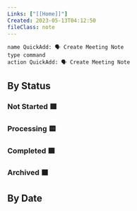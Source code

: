```yaml
---
Links: ["[[Home]]"]
Created: 2023-05-13T04:12:50
fileClass: note
---
```


```button
name QuickAdd: 🗣 Create Meeting Note
type command
action QuickAdd: 🗣 Create Meeting Note
```

## By Status

### Not Started 🟥
<!-- Deprecated query: #meeting tag being removed. Replace with field:: type = "meeting"
```dataview
TABLE Attendees, Summary
FROM #meeting AND !"Hidden"
WHERE contains(Status, "🟥")
SORT Created DESC
``` -->

### Processing 🟨
<!-- Deprecated query: #meeting tag being removed. Replace with field:: type = "meeting"
```dataview
TABLE Attendees, Summary
FROM #meeting AND !"Hidden"
WHERE contains(Status, "🟨")
SORT Created DESC
``` -->

### Completed 🟩

<!-- Deprecated query: #meeting tag being removed. Replace with field:: type = "meeting"
```dataview
TABLE Attendees, Summary
FROM #meeting AND !"Hidden"
WHERE contains(Status, "🟩")
SORT Created DESC
``` -->

### Archived ⬛️
<!-- Deprecated query: #meeting tag being removed. Replace with field:: type = "meeting"
```dataview
TABLE Attendees, Summary
FROM #meeting AND !"Hidden"
WHERE contains(Status, "⬛️")
SORT Created DESC
``` -->
## By Date

<!-- Deprecated query: #meeting tag being removed. Replace with field:: type = "meeting"
```dataview
TABLE MeetingDate, Attendees, Summary
from #meeting AND !"Hidden"
sort MeetingDate desc
``` -->
